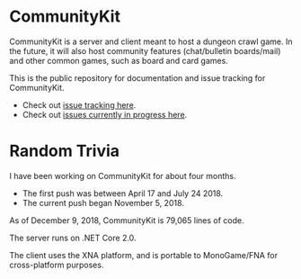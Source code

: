 # CommunityKit
CommunityKit is a server and client meant to host a dungeon crawl game. In the future, it will also host community features (chat/bulletin boards/mail) and other common games, such as board and card games.

This is the public repository for documentation and issue tracking for CommunityKit.
* Check out [issue tracking here](https://github.com/ZaneDubya/CommunityKitPublic/issues).
* Check out [issues currently in progress here](https://github.com/ZaneDubya/CommunityKitPublic/projects/1).

# Random Trivia
I have been working on CommunityKit for about four months.
* The first push was between April 17 and July 24 2018.
* The current push began November 5, 2018.

As of December 9, 2018, CommunityKit is 79,065 lines of code.

The server runs on .NET Core 2.0.

The client uses the XNA platform, and is portable to MonoGame/FNA for cross-platform purposes.
